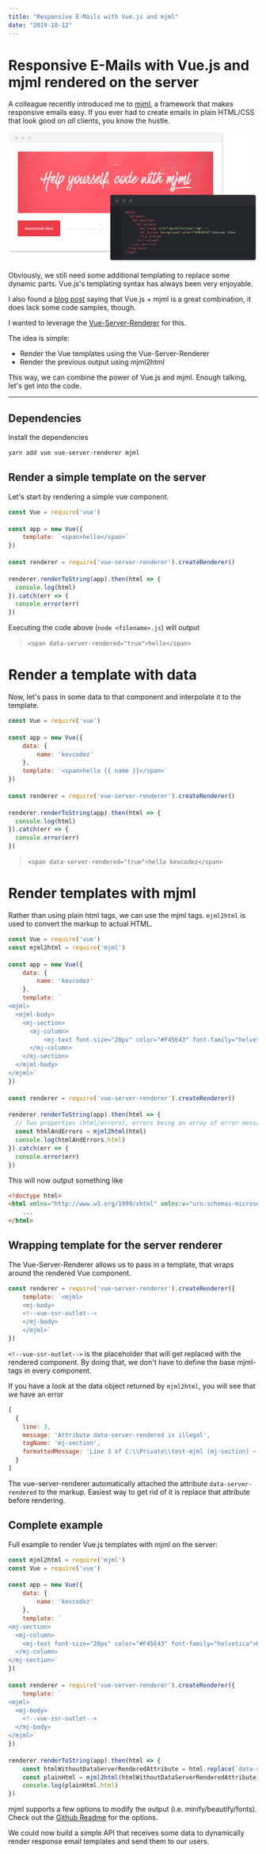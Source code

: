 ```yaml
---
title: "Responsive E-Mails with Vue.js and mjml"
date: "2019-10-12"
---
```


# Responsive E-Mails with Vue.js and mjml rendered on the server

A colleague recently introduced me to [mjml](https://mjml.io/), a framework that makes responsive emails easy.
If you ever had to create emails in plain HTML/CSS that look good on *all* clients, you know the hustle.

![mjml](./mjml.png)

Obviously, we still need some additional templating to replace some dynamic parts. 
Vue.js's templating syntax has always been very enjoyable.

I also found a [blog post](https://medium.com/@terencebezman/progressive-emails-using-vue-mjml-947c7764abd3) saying that Vue.js + mjml is a great combination, it does lack some code samples, though.

I wanted to leverage the [Vue-Server-Renderer](https://ssr.vuejs.org/) for this.

The idea is simple:

* Render the Vue templates using the Vue-Server-Renderer
* Render the previous output using mjml2html

This way, we can combine the power of Vue.js and mjml.
Enough talking, let's get into the code.

-----

## Dependencies

Install the dependencies

```sh
yarn add vue vue-server-renderer mjml
```

## Render a simple template on the server

Let's start by rendering a simple vue component.

```js
const Vue = require('vue')

const app = new Vue({
    template: `<span>hello</span>`
})

const renderer = require('vue-server-renderer').createRenderer()

renderer.renderToString(app).then(html => {
  console.log(html)
}).catch(err => {
  console.error(err)
})
```

Executing the code above (`node <filename>.js`) will output

> `<span data-server-rendered="true">hello</span>`

# Render a template with data

Now, let's pass in some data to that component and interpolate it to the template.

```js
const Vue = require('vue')

const app = new Vue({
    data: {
        name: 'kevcodez'
    },
    template: `<span>hello {{ name }}</span>`
})

const renderer = require('vue-server-renderer').createRenderer()

renderer.renderToString(app).then(html => {
  console.log(html)
}).catch(err => {
  console.error(err)
})
```

> `<span data-server-rendered="true">hello kevcodez</span>`

# Render templates with mjml

Rather than using plain html tags, we can use the mjml tags.
`mjml2html` is used to convert the markup to actual HTML.

```js
const Vue = require('vue')
const mjml2html = require('mjml')

const app = new Vue({
    data: {
        name: 'kevcodez'
    },
    template: `
<mjml>
  <mjml-body>
    <mj-section>
      <mj-column>
          <mj-text font-size="20px" color="#F45E43" font-family="helvetica">Hello {{ name }}</mj-text>
      </mj-column>
    </mj-section>
  </mjml-body>
</mjml>`
})

const renderer = require('vue-server-renderer').createRenderer()

renderer.renderToString(app).then(html => {
  // Two properties (html/errors), errors being an array of error messages that occured during template rendering
  const htmlAndErrors = mjml2html(html)
  console.log(htmlAndErrors.html)
}).catch(err => {
  console.error(err)
})
```

This will now output something like

```html
<!doctype html>
<html xmlns="http://www.w3.org/1999/xhtml" xmlns:v="urn:schemas-microsoft-com:vml" xmlns:o="urn:schemas-microsoft-com:office:office">
    ...
</html>
```

## Wrapping template for the server renderer

The Vue-Server-Renderer allows us to pass in a template, that wraps around the rendered Vue component.

```js
const renderer = require('vue-server-renderer').createRenderer({
    template: `<mjml>
    <mj-body>
    <!--vue-ssr-outlet-->
    </mj-body>
    </mjml>`
})
```

`<!--vue-ssr-outlet-->` is the placeholder that will get replaced with the rendered component.
By doing that, we don't have to define the base mjml-tags in every component.

If you have a look at the data object returned by `mjml2html`, you will see that we have an error

```js
[
  {
    line: 3,
    message: 'Attribute data-server-rendered is illegal',
    tagName: 'mj-section',
    formattedMessage: 'Line 3 of C:\\Private\\test-mjml (mj-section) — Attribute data-server-rendered is illegal'
  }
]
```

The vue-server-renderer automatically attached the attribute `data-server-rendered` to the markup.
Easiest way to get rid of it is replace that attribute before rendering.

## Complete example

Full example to render Vue.js templates with mjml on the server:

```js
const mjml2html = require('mjml')
const Vue = require('vue')

const app = new Vue({
    data: {
        name: 'kevcodez'
    },
    template: `
<mj-section>
  <mj-column>
    <mj-text font-size="20px" color="#F45E43" font-family="helvetica">Hello {{ name }}</mj-text>
  </mj-column>
</mj-section>`
})

const renderer = require('vue-server-renderer').createRenderer({
    template: `
<mjml>
  <mj-body>
    <!--vue-ssr-outlet-->
  </mj-body>
</mjml>`
})

renderer.renderToString(app).then(html => {
    const htmlWithoutDataServerRenderedAttribute = html.replace(`data-server-rendered="true"`, '')
    const plainHtml = mjml2html(htmlWithoutDataServerRenderedAttribute)
    console.log(plainHtml.html)
})
```

mjml supports a few options to modify the output (i.e. minify/beautify/fonts).
Check out the [Github Readme](https://github.com/mjmlio/mjml) for the options.

We could now build a simple API that receives some data to dynamically render response email templates and send them to our users.